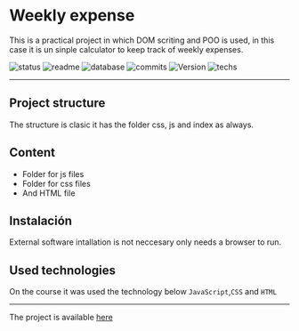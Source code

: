 # Weekly expense

This is a practical project in which  DOM scriting and POO is used, in this case it is un sinple calculator to  keep track of weekly expenses.

![status](https://img.shields.io/badge/status-running-green.svg?colorB=00C106) ![readme](https://img.shields.io/badge/readme-OK-green.svg?colorB=00C106) ![database](https://img.shields.io/badge/database-none-green.svg?colorB=00C106) ![commits](https://img.shields.io/badge/commits-8-blue.svg) ![Version](https://img.shields.io/badge/tag-v1.0-orange.svg)
![techs](https://img.shields.io/badge/techs-javascript—css—html-boostrap-yellow.svg)

---

## Project structure
 The structure is clasic it has the folder css, js and index as always.



## Content
- Folder for js files
- Folder for css files
- And HTML file



## Instalación
External software intallation is not neccesary only needs a browser to run.



## Used technologies
On the course it was used the technology below
`JavaScript`,`CSS` and `HTML`
___
The project is available [here](https://andrewakosta.github.io/weeklyExpense/)
